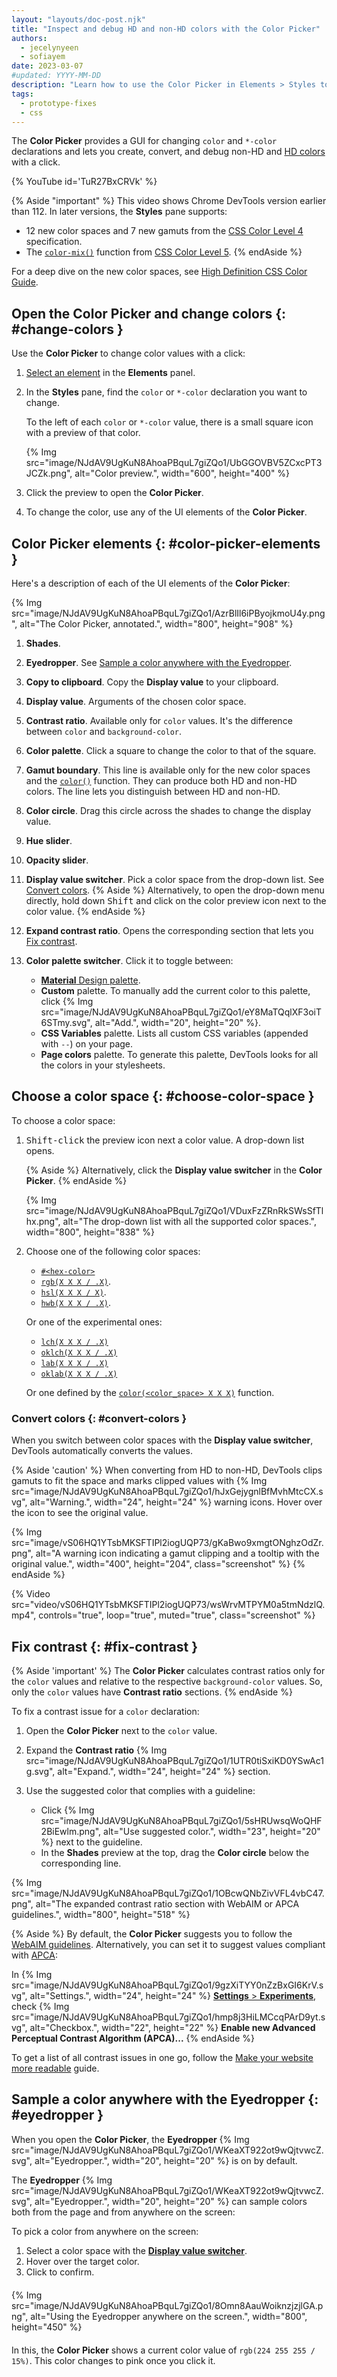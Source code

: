 ```yaml
---
layout: "layouts/doc-post.njk"
title: "Inspect and debug HD and non-HD colors with the Color Picker"
authors:
  - jecelynyeen
  - sofiayem
date: 2023-03-07
#updated: YYYY-MM-DD
description: "Learn how to use the Color Picker in Elements > Styles to inspect and debug HD and non-HD colors."
tags:
  - prototype-fixes
  - css
---
```


The **Color Picker** provides a GUI for changing `color` and `*-color` declarations and lets you create, convert, and debug non-HD and [HD colors](/articles/high-definition-css-color-guide/) with a click.

{% YouTube id='TuR27BxCRVk' %}

{% Aside "important" %}
This video shows Chrome DevTools version earlier than 112. In later versions, the **Styles** pane supports:

- 12 new color spaces and 7 new gamuts from the [CSS Color Level 4](https://www.w3.org/TR/css-color-4/) specification.
- The [`color-mix()`](/blog/css-color-mix) function from [CSS Color Level 5](https://www.w3.org/TR/css-color-5/#color-mix).
{% endAside %}

For a deep dive on the new color spaces, see [High Definition CSS Color Guide](/articles/high-definition-css-color-guide/).

## Open the Color Picker and change colors {: #change-colors }

Use the **Color Picker** to change color values with a click:

1. [Select an element](/docs/devtools/css/reference/#select) in the **Elements** panel.
1. In the **Styles** pane, find the `color` or `*-color` declaration you want to change.

   To the left of each `color` or `*-color` value, there is a small square icon with a preview of that color.

   {% Img src="image/NJdAV9UgKuN8AhoaPBquL7giZQo1/UbGGOVBV5ZCxcPT3JCZk.png", alt="Color preview.", width="600", height="400" %}

1. Click the preview to open the **Color Picker**.
1. To change the color, use any of the UI elements of the **Color Picker**.

## Color Picker elements {: #color-picker-elements }

Here's a description of each of the UI elements of the **Color Picker**:

{% Img src="image/NJdAV9UgKuN8AhoaPBquL7giZQo1/AzrBlIl6iPByojkmoU4y.png", alt="The Color Picker, annotated.", width="800", height="908" %}

1. **Shades**.
1. **Eyedropper**. See [Sample a color anywhere with the Eyedropper](#eyedropper).
1. **Copy to clipboard**. Copy the **Display value** to your clipboard.
1. **Display value**. Arguments of the chosen color space.
1. **Contrast ratio**. Available only for `color` values. It's the difference between `color` and `background-color`. 
1. **Color palette**. Click a square to change the color to that of the square.
1. **Gamut boundary**. This line is available only for the new color spaces and the [`color()`](/articles/high-definition-css-color-guide/#the-color-function) function. They can produce both HD and non-HD colors. The line lets you distinguish between HD and non-HD.
1. **Color circle**. Drag this circle across the shades to change the display value.
1. **Hue slider**.
1. **Opacity slider**.
1. **Display value switcher**. Pick a color space from the drop-down list. See [Convert colors](#convert-colors).
   {% Aside %}
   Alternatively, to open the drop-down menu directly, hold down <kbd>Shift</kbd> and click on the color preview icon next to the color value.
   {% endAside %}
1. **Expand contrast ratio**. Opens the corresponding section that lets you [Fix contrast](#fix-contrast).
1. **Color palette switcher**. Click it to toggle between:

   - [**Material** Design palette](https://m2.material.io/design/color/the-color-system.html#color-usage-and-palettes).
   - **Custom** palette. To manually add the current color to this palette, click {% Img src="image/NJdAV9UgKuN8AhoaPBquL7giZQo1/eY8MaTQqlXF3oiT6STmy.svg", alt="Add.", width="20", height="20" %}.
   - **CSS Variables** palette. Lists all custom CSS variables (appended with `--`) on your page.
   - **Page colors** palette. To generate this palette, DevTools looks for all the colors in your stylesheets.

## Choose a color space {: #choose-color-space }

To choose a color space:

1. <kbd>Shift-click</kbd> the preview icon next a color value. A drop-down list opens.

   {% Aside %}
   Alternatively, click the **Display value switcher** in the **Color Picker**.
   {% endAside %}

   {% Img src="image/NJdAV9UgKuN8AhoaPBquL7giZQo1/VDuxFzZRnRkSWsSfTlhx.png", alt="The drop-down list with all the supported color spaces.", width="800", height="838" %}

1. Choose one of the following color spaces:

   - [`#<hex-color>`](https://developer.mozilla.org/docs/Web/CSS/hex-color)
   - [`rgb(X X X / .X)`](https://developer.mozilla.org/docs/Web/CSS/color_value/rgb).
   - [`hsl(X X X / X)`](https://developer.mozilla.org/docs/Web/CSS/color_value/hsl).
   - [`hwb(X X X / .X)`](https://developer.mozilla.org/docs/Web/CSS/color_value/hwb).
   
   Or one of the experimental ones:
   - [`lch(X X X / .X)`](https://developer.mozilla.org/docs/Web/CSS/color_value/lch)
   - [`oklch(X X X / .X)`](https://developer.mozilla.org/docs/Web/CSS/color_value/oklch)
   - [`lab(X X X / .X)`](https://developer.mozilla.org/docs/Web/CSS/color_value/lab)
   - [`oklab(X X X / .X)`](https://developer.mozilla.org/docs/Web/CSS/color_value/oklab)

   Or one defined by the [`color(<color_space> X X X)`](/articles/high-definition-css-color-guide/#the-color-function) function.

### Convert colors {: #convert-colors }

When you switch between color spaces with the **Display value switcher**, DevTools automatically converts the values.

{% Aside 'caution' %}
When converting from HD to non-HD, DevTools clips gamuts to fit the space and marks clipped values with {% Img src="image/NJdAV9UgKuN8AhoaPBquL7giZQo1/hJxGejygnlBfMvhMtcCX.svg", alt="Warning.", width="24", height="24" %} warning icons. Hover over the icon to see the original value.

{% Img src="image/vS06HQ1YTsbMKSFTIPl2iogUQP73/gKaBwo9xmgtONghzOdZr.png", alt="A warning icon indicating a gamut clipping and a tooltip with the original value.", width="400", height="204", class="screenshot" %}
{% endAside %}

{% Video src="video/vS06HQ1YTsbMKSFTIPl2iogUQP73/wsWrvMTPYM0a5tmNdzlQ.mp4", controls="true", loop="true", muted="true", class="screenshot" %}

## Fix contrast {: #fix-contrast }

{% Aside 'important' %}
The **Color Picker** calculates contrast ratios only for the `color` values and relative to the respective `background-color` values. So, only the `color` values have **Contrast ratio** sections.
{% endAside %}

To fix a contrast issue for a `color` declaration:

1. Open the **Color Picker** next to the `color` value.
1. Expand the **Contrast ratio** {% Img src="image/NJdAV9UgKuN8AhoaPBquL7giZQo1/1UTR0tiSxiKD0YSwAc1g.svg", alt="Expand.", width="24", height="24" %} section.
1. Use the suggested color that complies with a guideline:

   - Click {% Img src="image/NJdAV9UgKuN8AhoaPBquL7giZQo1/5sHRUwsqWoQHF2BiEwlm.png", alt="Use suggested color.", width="23", height="20" %} next to the guideline.
   - In the **Shades** preview at the top, drag the **Color circle** below the corresponding line.

{% Img src="image/NJdAV9UgKuN8AhoaPBquL7giZQo1/1OBcwQNbZivVFL4vbC47.png", alt="The expanded contrast ratio section with WebAIM or APCA guidelines.", width="800", height="518" %}

{% Aside %}
By default, the **Color Picker** suggests you to follow the [WebAIM guidelines](https://webaim.org/standards/wcag/). Alternatively, you can set it to suggest values compliant with [APCA](https://web.dev/color-and-contrast-accessibility/#advanced-perceptual-contrast-algorithm-apca):

In {% Img src="image/NJdAV9UgKuN8AhoaPBquL7giZQo1/9gzXiTYY0nZzBxGI6KrV.svg", alt="Settings.", width="24", height="24" %} [**Settings** > **Experiments**](/docs/devtools/settings/experiments/), check {% Img src="image/NJdAV9UgKuN8AhoaPBquL7giZQo1/hmp8j3HiLMCcqPArD9yt.svg", alt="Checkbox.", width="22", height="22" %} **Enable new Advanced Perceptual Contrast Algorithm (APCA)...**
{% endAside %}

To get a list of all contrast issues in one go, follow the [Make your website more readable](/docs/devtools/accessibility/contrast/) guide.

## Sample a color anywhere with the Eyedropper {: #eyedropper }

When you open the **Color Picker**, the **Eyedropper**
{% Img src="image/NJdAV9UgKuN8AhoaPBquL7giZQo1/WKeaXT922ot9wQjtvwcZ.svg", alt="Eyedropper.", width="20", height="20" %} is on by default.

The **Eyedropper** {% Img src="image/NJdAV9UgKuN8AhoaPBquL7giZQo1/WKeaXT922ot9wQjtvwcZ.svg", alt="Eyedropper.", width="20", height="20" %} can sample colors both from the page and from anywhere on the screen:

To pick a color from anywhere on the screen:

1. Select a color space with the [**Display value switcher**](#convert-colors).
1. Hover over the target color.
1. Click to confirm.

  <div class="elevation--4" style="margin-top: 20px; margin-bottom: 20px;">
  {% Img src="image/NJdAV9UgKuN8AhoaPBquL7giZQo1/8Omn8AauWoiknzjzjlGA.png", alt="Using the Eyedropper anywhere on the screen.", width="800", height="450" %}</div>

In this, the **Color Picker** shows a current color value of `rgb(224 255 255 / 15%)`. This color changes to pink once you click it.
